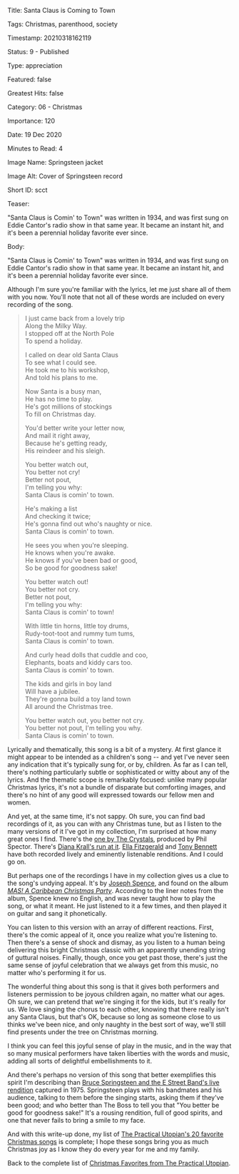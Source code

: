 Title:  Santa Claus is Coming to Town

Tags:   Christmas, parenthood, society

Timestamp: 20210318162119

Status: 9 - Published

Type:   appreciation

Featured: false

Greatest Hits: false

Category: 06 - Christmas

Importance: 120

Date:   19 Dec 2020

Minutes to Read: 4

Image Name: Springsteen jacket

Image Alt: Cover of Springsteen record

Short ID: scct

Teaser:

"Santa Claus is Comin' to Town" was written in 1934, and was first sung on Eddie Cantor's radio show in that same year. It became an instant hit, and it's been a perennial holiday favorite ever since. 


Body:

"Santa Claus is Comin' to Town" was written in 1934, and was first sung on Eddie Cantor's radio show in that same year. It became an instant hit, and it's been a perennial holiday favorite ever since. 

Although I'm sure you're familiar with the lyrics, let me just share all of them with you now. You'll note that not all of these words are included on every recording of the song. 

> I just came back from a lovely trip  
> Along the Milky Way.  
> I stopped off at the North Pole  
> To spend a holiday.   
>   
> I called on dear old Santa Claus  
> To see what I could see.  
> He took me to his workshop,  
> And told his plans to me.   
>   
> Now Santa is a busy man,  
> He has no time to play.  
> He's got millions of stockings  
> To fill on Christmas day.  
>   
> You'd better write your letter now,   
> And mail it right away,  
> Because he's getting ready,  
> His reindeer and his sleigh.   
> 
> You better watch out,  
> You better not cry!  
> Better not pout,  
> I'm telling you why:  
> Santa Claus is comin' to town.   
>   
> He's making a list  
> And checking it twice;  
> He's gonna find out who's naughty or nice.  
> Santa Claus is comin' to town.  
>   
> He sees you when you're sleeping.  
> He knows when you're awake.  
> He knows if you've been bad or good,  
> So be good for goodness sake!  
>   
> You better watch out!  
> You better not cry.  
> Better not pout,  
> I'm telling you why:  
> Santa Claus is comin' to town!  
>   
> With little tin horns, little toy drums,  
> Rudy-toot-toot and rummy tum tums,  
> Santa Claus is comin' to town.  
>   
> And curly head dolls that cuddle and coo,  
> Elephants, boats and kiddy cars too.  
> Santa Claus is comin' to town.  
>   
> The kids and girls in boy land  
> Will have a jubilee.  
> They're gonna build a toy land town  
> All around the Christmas tree.  
>   
> You better watch out, you better not cry.  
> You better not pout, I'm telling you why.  
> Santa Claus is comin' to town.  

Lyrically and thematically, this song is a bit of a mystery. At first glance it might appear to be intended as a children's song -- and yet I've never seen any indication that it's typically sung for, or by, children. As far as I can tell, there's nothing particularly subtle or sophisticated or witty about any of the lyrics. And the thematic scope is remarkably focused: unlike many popular Christmas lyrics, it's not a bundle of disparate but comforting images, and there's no hint of any good will expressed towards our fellow men and women.  

And yet, at the same time, it's not sappy. Oh sure, you can find bad recordings of it, as you can with any Christmas tune, but as I listen to the many versions of it I've got in my collection, I'm surprised at how many great ones I find. There's the [one by The Crystals][crystals], produced by Phil Spector. There's [Diana Krall's run at it][dk]. [Ella Fitzgerald][ef] and [Tony Bennett][tb] have both recorded lively and eminently listenable renditions. And I could go on. 

But perhaps one of the recordings I have in my collection gives us a clue to the song's undying appeal. It's by [Joseph Spence][js], and found on the album [*MAS! A Caribbean Christmas Party*][mas]. According to the liner notes from the album, Spence knew no English, and was never taught how to play the song, or what it meant. He just listened to it a few times, and then played it on guitar and sang it phonetically. 

You can listen to this version with an array of different reactions. First, there's the comic appeal of it, once you realize what you're listening to. Then there's  a sense of shock and dismay, as you listen to a human being delivering this bright Christmas classic with an apparently unending string of guttural noises. Finally, though, once you get past those, there's just the same sense of joyful celebration that we always get from this music, no matter who's performing it for us. 

The wonderful thing about this song is that it gives both performers and listeners permission to be joyous children again, no matter what our ages. Oh sure, we can pretend that we're singing it for the kids, but it's really for us. We love singing the chorus to each other, knowing that there really isn't any Santa Claus, but that's OK, because so long as someone close to us thinks we've been nice, and only naughty in the best sort of way, we'll still find presents under the tree on Christmas morning. 

I think you can feel this joyful sense of play in the music, and in the way that so many musical performers have taken liberties with the words and music, adding all sorts of delightful embellishments to it. 

And there's perhaps no version of this song that better exemplifies this spirit I'm describing than [Bruce Springsteen and the E Street Band's live rendition][bs] captured in 1975. Springsteen plays with his bandmates and his audience, talking to them before the singing starts, asking them if they've been good; and who better than The Boss to tell you that "You better be good for goodness sake!" It's a rousing rendition, full of good spirits, and one that never fails to bring a smile to my face. 

And with this write-up done, my list of [The Practical Utopian's 20 favorite Christmas songs][xmasfavs] is complete; I hope these songs bring you as much Christmas joy as I know they do every year for me and my family.  

Back to the complete list of [Christmas Favorites from The Practical Utopian](christmas-favorites-from-the-practical-utopian.html).

[bs]: https://music.apple.com/us/album/santa-claus-is-comin-to-town-live-at-c-w-post-college/299701857?i=299701862

[crystals]:  https://music.apple.com/us/album/santa-claus-is-coming-to-town/336036941?i=336037279

[dk]: https://music.apple.com/us/album/santa-claus-is-coming-to-town-feat-clayton-hamilton/1440812728?i=1440813315

[ef]: https://music.apple.com/us/album/santa-claus-is-coming-to-town/1469551473?i=1469551479

[js]: https://en.wikipedia.org/wiki/Joseph_Spence_(musician)

[mas]: https://www.amazon.com/Caribbean-Christmas-Party-Jacob-Miller/dp/B0000009NT/ref=as_li_ss_tl?ie=UTF8&linkCode=ll1&tag=wordsaboutsongs-20&linkId=5ea53b7266c5ac6b8671ed4d62c71351

[tb]: https://music.apple.com/us/album/santa-claus-is-coming-to-town/472784022?i=472784030

[xmasfavs]: christmas-favorites-from-the-practical-utopian.html
